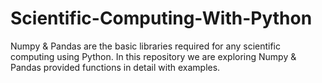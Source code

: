 # Scientific-Computing-With-Python
Numpy & Pandas are the basic libraries required for any scientific computing using Python.
In this repository we are exploring Numpy & Pandas provided functions in detail with examples.
